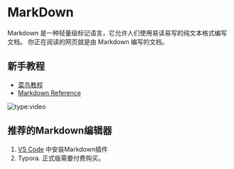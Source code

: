 # MarkDown

Markdown 是一种轻量级标记语言，它允许人们使用易读易写的纯文本格式编写文档。
你正在阅读的网页就是由 Markdown 编写的文档。

## 新手教程

- [菜鸟教程](https://www.runoob.com/markdown/md-tutorial.html)
- [Markdown Reference](https://commonmark.org/help/)

![type:video](https://www.youtube.com/embed/HUBNt18RFbo)

## 推荐的Markdown编辑器

1. [VS Code](code.md) 中安装Markdown插件
2. Typora. 正式版需要付费购买。
